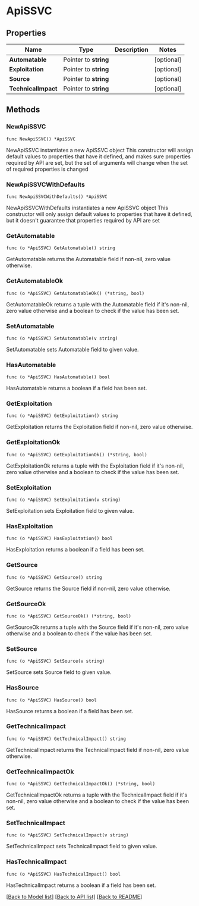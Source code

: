# ApiSSVC

## Properties

Name | Type | Description | Notes
------------ | ------------- | ------------- | -------------
**Automatable** | Pointer to **string** |  | [optional] 
**Exploitation** | Pointer to **string** |  | [optional] 
**Source** | Pointer to **string** |  | [optional] 
**TechnicalImpact** | Pointer to **string** |  | [optional] 

## Methods

### NewApiSSVC

`func NewApiSSVC() *ApiSSVC`

NewApiSSVC instantiates a new ApiSSVC object
This constructor will assign default values to properties that have it defined,
and makes sure properties required by API are set, but the set of arguments
will change when the set of required properties is changed

### NewApiSSVCWithDefaults

`func NewApiSSVCWithDefaults() *ApiSSVC`

NewApiSSVCWithDefaults instantiates a new ApiSSVC object
This constructor will only assign default values to properties that have it defined,
but it doesn't guarantee that properties required by API are set

### GetAutomatable

`func (o *ApiSSVC) GetAutomatable() string`

GetAutomatable returns the Automatable field if non-nil, zero value otherwise.

### GetAutomatableOk

`func (o *ApiSSVC) GetAutomatableOk() (*string, bool)`

GetAutomatableOk returns a tuple with the Automatable field if it's non-nil, zero value otherwise
and a boolean to check if the value has been set.

### SetAutomatable

`func (o *ApiSSVC) SetAutomatable(v string)`

SetAutomatable sets Automatable field to given value.

### HasAutomatable

`func (o *ApiSSVC) HasAutomatable() bool`

HasAutomatable returns a boolean if a field has been set.

### GetExploitation

`func (o *ApiSSVC) GetExploitation() string`

GetExploitation returns the Exploitation field if non-nil, zero value otherwise.

### GetExploitationOk

`func (o *ApiSSVC) GetExploitationOk() (*string, bool)`

GetExploitationOk returns a tuple with the Exploitation field if it's non-nil, zero value otherwise
and a boolean to check if the value has been set.

### SetExploitation

`func (o *ApiSSVC) SetExploitation(v string)`

SetExploitation sets Exploitation field to given value.

### HasExploitation

`func (o *ApiSSVC) HasExploitation() bool`

HasExploitation returns a boolean if a field has been set.

### GetSource

`func (o *ApiSSVC) GetSource() string`

GetSource returns the Source field if non-nil, zero value otherwise.

### GetSourceOk

`func (o *ApiSSVC) GetSourceOk() (*string, bool)`

GetSourceOk returns a tuple with the Source field if it's non-nil, zero value otherwise
and a boolean to check if the value has been set.

### SetSource

`func (o *ApiSSVC) SetSource(v string)`

SetSource sets Source field to given value.

### HasSource

`func (o *ApiSSVC) HasSource() bool`

HasSource returns a boolean if a field has been set.

### GetTechnicalImpact

`func (o *ApiSSVC) GetTechnicalImpact() string`

GetTechnicalImpact returns the TechnicalImpact field if non-nil, zero value otherwise.

### GetTechnicalImpactOk

`func (o *ApiSSVC) GetTechnicalImpactOk() (*string, bool)`

GetTechnicalImpactOk returns a tuple with the TechnicalImpact field if it's non-nil, zero value otherwise
and a boolean to check if the value has been set.

### SetTechnicalImpact

`func (o *ApiSSVC) SetTechnicalImpact(v string)`

SetTechnicalImpact sets TechnicalImpact field to given value.

### HasTechnicalImpact

`func (o *ApiSSVC) HasTechnicalImpact() bool`

HasTechnicalImpact returns a boolean if a field has been set.


[[Back to Model list]](../README.md#documentation-for-models) [[Back to API list]](../README.md#documentation-for-api-endpoints) [[Back to README]](../README.md)


